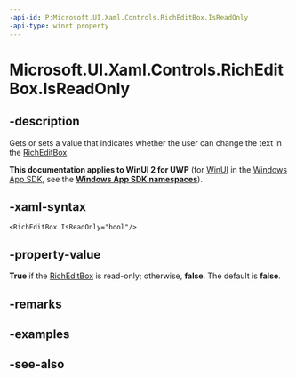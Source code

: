 ```yaml
---
-api-id: P:Microsoft.UI.Xaml.Controls.RichEditBox.IsReadOnly
-api-type: winrt property
---
```


<!-- Property syntax
public bool IsReadOnly { get;  set; }
-->

# Microsoft.UI.Xaml.Controls.RichEditBox.IsReadOnly

## -description
Gets or sets a value that indicates whether the user can change the text in the [RichEditBox](richeditbox.md).

**This documentation applies to WinUI 2 for UWP** (for [WinUI](/windows/apps/winui/winui3/) in the [Windows App SDK](/windows/apps/windows-app-sdk/), see the **[Windows App SDK namespaces](/windows/windows-app-sdk/api/winrt/)**).

## -xaml-syntax
```xaml
<RichEditBox IsReadOnly="bool"/>
```


## -property-value
**True** if the [RichEditBox](richeditbox.md) is read-only; otherwise, **false**. The default is **false**.

## -remarks

## -examples

## -see-also
